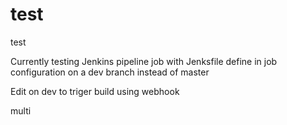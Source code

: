 # test
test

Currently testing Jenkins pipeline job with Jenksfile define in job configuration on a dev branch instead of master

Edit on dev to triger build using webhook

multi
